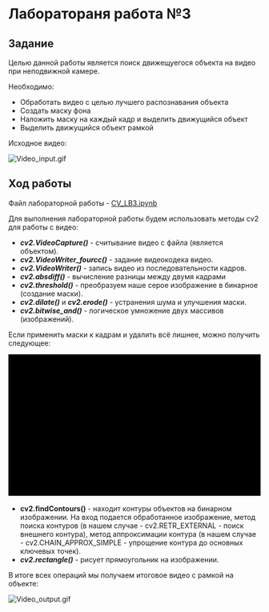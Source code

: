 # **Лаборатораня работа №3**

## Задание
Целью данной работы является поиск движещуегося объекта на видео при неподвижной камере.

Необходимо:

- Обработать видео с целью лучшего распознавания объекта
- Создать маску фона
- Наложить маску на каждый кадр и выделить движущийся объект
- Выделить движущийся объект рамкой

Исходное видео:

![Video_input.gif](Video_input.gif)

## Ход работы

Файл лабораторной работы - [CV_LB3.ipynb](CV_LB3.ipynb)

Для выполнения лабораторной работы будем использовать методы cv2 для работы с видео:

- _**cv2.VideoCapture()**_ - считывание видео с файла (является объектом).
- _**cv2.VideoWriter_fourcc()**_ - задание видеокодека видео.
- _**cv2.VideoWriter()**_ - запись видео из последовательности кадров.
- _**cv2.absdiff()**_ - вычисление разницы между двумя кадрами
- _**cv2.threshold()**_ - преобразуем наше серое изображение в бинарное (создание маски).
- _**cv2.dilate()**_ и _**cv2.erode()**_ - устранения шума и улучшения маски.
- _**cv2.bitwise_and()**_ - логическое умножение двух массивов (изображений).

Если применить маски к кадрам и удалить всё лишнее, можно получить следующее:

![Mask_video.gif](Mask_video.gif)

- **cv2.findContours()** - находит контуры объектов на бинарном изображении.
На вход подается обработанное изображение, метод поиска контуров (в нашем случае - cv2.RETR_EXTERNAL - поиск внешнего контура), метод аппроксимации контура (в нашем случае - cv2.CHAIN_APPROX_SIMPLE - упрощение контура до основных ключевых точек).
- _**cv2.rectangle()**_ - рисует прямоугольник на изображении.

В итоге всех операций мы получаем итоговое видео с рамкой на объекте:

![Video_output.gif](Video_output.gif)

